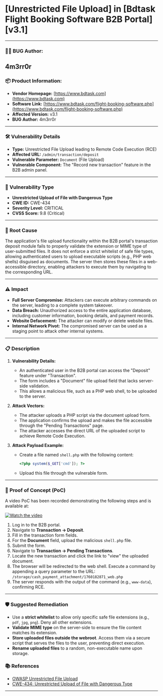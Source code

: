 # [Unrestricted File Upload] in [Bdtask Flight Booking Software B2B Portal] [v3.1]

---

### 👨‍💻 **BUG Author:**

##  4m3rr0r



### 📦 **Product Information:**

* **Vendor Homepage:** [https://www.bdtask.com](https://www.bdtask.com)
* **Software Link:** [https://www.bdtask.com/flight-booking-software.php](https://www.bdtask.com/flight-booking-software.php)
* **Affected Version:** v3.1
* **BUG Author:** 4m3rr0r
---

### 🛠 **Vulnerability Details**

* **Type:** Unrestricted File Upload leading to Remote Code Execution (RCE)
* **Affected URL:** `/admin/transaction/deposit`
* **Vulnerable Parameter:** `Document` (File Upload)
* **Vulnerable Component:** The "Record new transaction" feature in the B2B admin panel.

---

### 🧨 **Vulnerability Type**

* **Unrestricted Upload of File with Dangerous Type**
* **CWE ID:** CWE-434
* **Severity Level:** CRITICAL
* **CVSS Score:** 9.8 (Critical)

---

### 🧬 **Root Cause**

The application's file upload functionality within the B2B portal's transaction deposit module fails to properly validate the extension or MIME type of user-submitted files. It does not enforce a strict whitelist of safe file types, allowing authenticated users to upload executable scripts (e.g., PHP web shells) disguised as documents. The server then stores these files in a web-accessible directory, enabling attackers to execute them by navigating to the corresponding URL.

---

### ⚠️ **Impact**

* **Full Server Compromise:** Attackers can execute arbitrary commands on the server, leading to a complete system takeover.
* **Data Breach:** Unauthorized access to the entire application database, including customer information, booking details, and payment records.
* **Website Defacement:** The attacker can modify or delete website files.
* **Internal Network Pivot:** The compromised server can be used as a staging point to attack other internal systems.

---

### 📋 **Description**

1.  **Vulnerability Details:**
    * An authenticated user in the B2B portal can access the "Deposit" feature under "Transaction".
    * The form includes a "Document" file upload field that lacks server-side validation.
    * This allows a malicious file, such as a PHP web shell, to be uploaded to the server.

2.  **Attack Vectors:**
    * The attacker uploads a PHP script via the document upload form.
    * The application confirms the upload and makes the file accessible through the "Pending Transactions" page.
    * The attacker accesses the direct URL of the uploaded script to achieve Remote Code Execution.

3.  **Attack Payload Example:**
    * Create a file named `shell.php` with the following content:
        ```php
        <?php system($_GET['cmd']); ?>
        ```
    * Upload this file through the vulnerable form.




---

### 🔬 **Proof of Concept (PoC)**

A video PoC has been recorded demonstrating the following steps and is available at: 

[![Watch the video](https://img.youtube.com/vi/AelgRlSQEqQ/0.jpg)](https://youtu.be/AelgRlSQEqQ)


1.  Log in to the B2B portal.
2.  Navigate to **Transaction -> Deposit**.
3.  Fill in the transaction form fields.
4.  For the **Document** field, upload the malicious `shell.php` file.
5.  Submit the form.
6.  Navigate to **Transaction -> Pending Transactions**.
7.  Locate the new transaction and click the link to "view" the uploaded document.
8.  The browser will be redirected to the web shell. Execute a command by appending a query parameter to the URL: `/storage/cash_payment_attachment/1760182871_web.php`
9.  The server responds with the output of the command (e.g., `www-data`), confirming RCE.

---

### 🛡 **Suggested Remediation**

* Use a **strict whitelist** to allow only specific safe file extensions (e.g., `pdf`, `jpg`, `png`). Deny all other extensions.
* **Validate MIME type** on the server-side to ensure the file content matches its extension.
* **Store uploaded files outside the webroot**. Access them via a secure script that serves the files to the user, preventing direct execution.
* **Rename uploaded files** to a random, non-executable name upon storage.




### 📚 **References**

* [OWASP Unrestricted File Upload](https://owasp.org/www-community/vulnerabilities/Unrestricted_File_Upload)
* [CWE-434: Unrestricted Upload of File with Dangerous Type](https://cwe.mitre.org/data/definitions/434.html)

---
